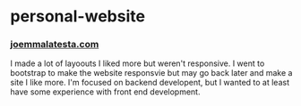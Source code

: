 # personal-website


### [joemmalatesta.com](https://joemmalatesta.com/)

I made a lot of layoouts I liked more but weren't responsive. I went to bootstrap to make the website responsvie but may go back later and make a site I like more. I'm focused on backend developent, but I wanted to at least have some experience with front end development. 
